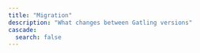 ```yaml
---
title: "Migration"
description: "What changes between Gatling versions"
cascade:
  search: false
---
```

